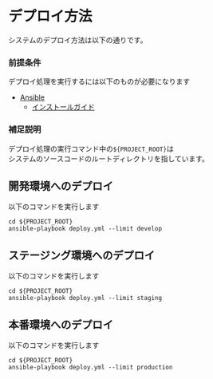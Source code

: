デプロイ方法
======================

システムのデプロイ方法は以下の通りです。

### 前提条件

デプロイ処理を実行するには以下のものが必要になります

* [Ansible](https://www.ansible.com/)
    * [インストールガイド](https://docs.ansible.com/ansible/latest/installation_guide/index.html)

### 補足説明

デプロイ処理の実行コマンド中の`${PROJECT_ROOT}`は  
システムのソースコードのルートディレクトリを指しています。

開発環境へのデプロイ
------------------------

以下のコマンドを実行します

```
cd ${PROJECT_ROOT}
ansible-playbook deploy.yml --limit develop
```

ステージング環境へのデプロイ
------------------------

以下のコマンドを実行します

```
cd ${PROJECT_ROOT}
ansible-playbook deploy.yml --limit staging
```

本番環境へのデプロイ
------------------------

以下のコマンドを実行します

```
cd ${PROJECT_ROOT}
ansible-playbook deploy.yml --limit production
```

